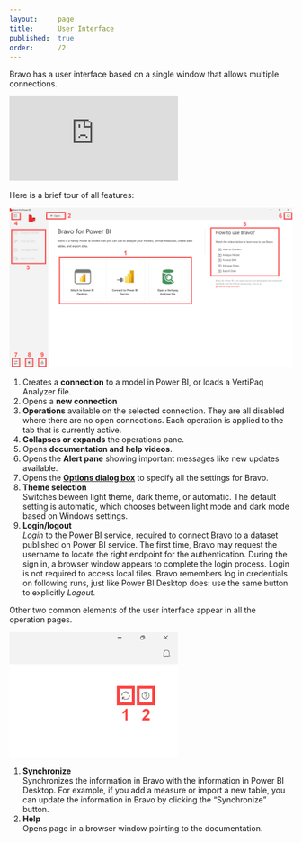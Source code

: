 ```yaml
---
layout:     page
title:      User Interface
published:  true
order:      /2
---
```


Bravo has a user interface based on a single window that allows multiple connections.

<div class="video-container">
    <iframe src="https://player.vimeo.com/video/763673584" frameborder="0" allow="autoplay; fullscreen; picture-in-picture" allowfullscreen></iframe>
</div>

Here is a brief tour of all features:

<img src="images/general-ui-01.png" width="700">

1. Creates a **connection** to a model in Power BI, or loads a VertiPaq Analyzer file. 
2. Opens a **new connection**
3. **Operations** available on the selected connection. They are all disabled where there are no open connections. Each operation is applied to the tab that is currently active. 
4. **Collapses or expands** the operations pane.
5. Opens **documentation and help videos**.
6. Opens the **Alert pane** showing important messages like new updates available.
7. Opens the [**Options dialog box**](configuration/options.md) to specify all the settings for Bravo.
8. **Theme selection**<br> Switches beween light theme, dark theme, or automatic. The default setting is automatic, which chooses between light mode and dark mode based on Windows settings.
9. **Login/logout**<br> *Login* to the Power BI service, required to connect Bravo to a dataset published on Power BI service. The first time, Bravo may request the username to locate the right endpoint for the authentication. During the sign in, a browser window appears to complete the login process. Login is not required to access local files. Bravo remembers log in credentials on following runs, just like Power BI Desktop does: use the same button to explicitly *Logout*. 

Other two common elements of the user interface appear in all the operation pages.

<img src="images/general-ui-02.png" width="300">

1. **Synchronize**<br> Synchronizes the information in Bravo with the information in Power BI Desktop. For example, if you add a measure or import a new table, you can update the information in Bravo by clicking the “Synchronize” button.
2. **Help**<br> Opens page in a browser window pointing to the documentation.


